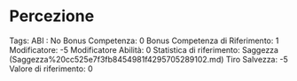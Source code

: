 # Percezione

Tags: ABI
: No
Bonus Competenza: 0
Bonus Competenza di Riferimento: 1
Modificatore: -5
Modificatore  Abilità: 0
Statistica di riferimento: Saggezza (Saggezza%20cc525e7f3fb8454981f4295705289102.md)
Tiro Salvezza: -5
Valore di riferimento: 0